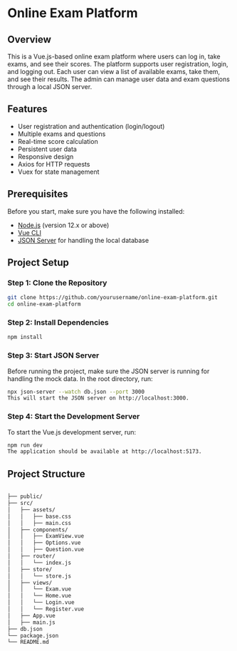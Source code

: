 # Online Exam Platform

## Overview

This is a Vue.js-based online exam platform where users can log in, take exams, and see their scores. The platform supports user registration, login, and logging out. Each user can view a list of available exams, take them, and see their results. The admin can manage user data and exam questions through a local JSON server.

## Features

- User registration and authentication (login/logout)
- Multiple exams and questions
- Real-time score calculation
- Persistent user data
- Responsive design
- Axios for HTTP requests
- Vuex for state management

## Prerequisites

Before you start, make sure you have the following installed:

- [Node.js](https://nodejs.org/) (version 12.x or above)
- [Vue CLI](https://cli.vuejs.org/)
- [JSON Server](https://www.npmjs.com/package/json-server) for handling the local database

## Project Setup

### Step 1: Clone the Repository

```bash
git clone https://github.com/yourusername/online-exam-platform.git
cd online-exam-platform
```

### Step 2: Install Dependencies
```bash
npm install
```

### Step 3: Start JSON Server
Before running the project, make sure the JSON server is running for handling the mock data. In the root directory, run:
```bash
npx json-server --watch db.json --port 3000
This will start the JSON server on http://localhost:3000.
```

### Step 4: Start the Development Server
To start the Vue.js development server, run:

```bash
npm run dev
The application should be available at http://localhost:5173.
```

## Project Structure
```bash

├── public/                     
├── src/                       
│   ├── assets/                 
│   │   ├── base.css            
│   │   ├── main.css            
│   ├── components/             
│   │   ├── ExamView.vue        
│   │   ├── Options.vue         
│   │   ├── Question.vue     
│   ├── router/                
│   │   └── index.js           
│   ├── store/                
│   │   └── store.js            
│   ├── views/                
│   │   └── Exam.vue            
│   │   └── Home.vue            
│   │   └── Login.vue            
│   │   └── Register.vue            
│   ├── App.vue                 
│   ├── main.js                 
├── db.json                     
└── package.json                
└── README.md                
```
